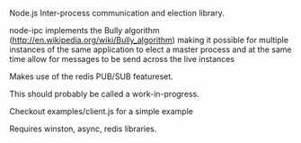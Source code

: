 Node.js Inter-process communication and election library.

node-ipc implements the Bully algorithm (http://en.wikipedia.org/wiki/Bully_algorithm) making it 
possible for multiple instances of the same application to elect a master process and at the same 
time allow for messages to be send across the live instances

Makes use of the redis PUB/SUB featureset.

This should probably be called a work-in-progress.

Checkout examples/client.js for a simple example

Requires winston, async, redis libraries.
